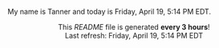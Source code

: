 My name is Tanner and today is Friday, April 19, 5:14 PM EDT.

<p align="center">This <i>README</i> file is generated <b>every 3 hours</b>!</br>Last refresh: Friday, April 19, 5:14 PM EDT<br /></p>
